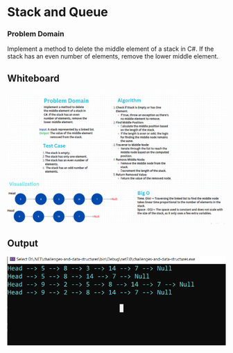 # Stack and Queue

### **Problem Domain**
Implement a method to delete the middle element of a stack in C#. If the stack has an even number of elements, remove the lower middle element.

## Whiteboard 

![Whiteboard stack and queue](./whiteborddeletemid.PNG)

## Output

![output for stack and queue](./outputdeletemiddle.png)



